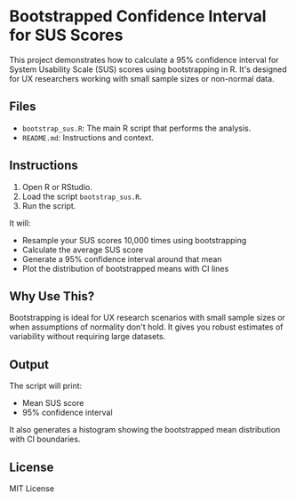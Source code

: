 
# Bootstrapped Confidence Interval for SUS Scores

This project demonstrates how to calculate a 95% confidence interval for System Usability Scale (SUS) scores using bootstrapping in R. It's designed for UX researchers working with small sample sizes or non-normal data.

## Files

- `bootstrap_sus.R`: The main R script that performs the analysis.
- `README.md`: Instructions and context.

## Instructions

1. Open R or RStudio.
2. Load the script `bootstrap_sus.R`.
3. Run the script.

It will:
- Resample your SUS scores 10,000 times using bootstrapping
- Calculate the average SUS score
- Generate a 95% confidence interval around that mean
- Plot the distribution of bootstrapped means with CI lines

## Why Use This?

Bootstrapping is ideal for UX research scenarios with small sample sizes or when assumptions of normality don't hold. It gives you robust estimates of variability without requiring large datasets.

## Output

The script will print:
- Mean SUS score
- 95% confidence interval

It also generates a histogram showing the bootstrapped mean distribution with CI boundaries.

## License

MIT License

